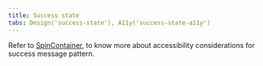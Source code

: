 ```yaml
---
title: Success state
tabs: Design('success-state'), A11y('success-state-a11y')
---
```


Refer to [SpinContainer](/components/spin-container/spin-container-a11y#roles-and-attributes-1), to know more about accessibility considerations for success message pattern.
